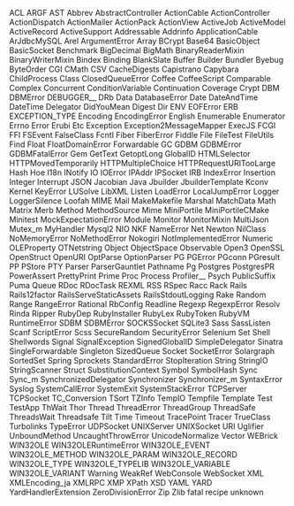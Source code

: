 ACL
ARGF
AST
Abbrev
AbstractController
ActionCable
ActionController
ActionDispatch
ActionMailer
ActionPack
ActionView
ActiveJob
ActiveModel
ActiveRecord
ActiveSupport
Addressable
Addrinfo
ApplicationCable
ArJdbcMySQL
Arel
ArgumentError
Array
BCrypt
Base64
BasicObject
BasicSocket
Benchmark
BigDecimal
BigMath
BinaryReaderMixin
BinaryWriterMixin
Bindex
Binding
BlankSlate
Buffer
Builder
Bundler
Byebug
ByteOrder
CGI
CMath
CSV
CacheDigests
Capistrano
Capybara
ChildProcess
Class
ClosedQueueError
Coffee
CoffeeScript
Comparable
Complex
Concurrent
ConditionVariable
Continuation
Coverage
Crypt
DBM
DBMError
DEBUGGER__
DRb
Data
DatabaseError
Date
DateAndTime
DateTime
Delegator
DidYouMean
Digest
Dir
ENV
EOFError
ERB
EXCEPTION_TYPE
Encoding
EncodingError
English
Enumerable
Enumerator
Errno
Error
Erubi
Etc
Exception
Exception2MessageMapper
ExecJS
FCGI
FFI
FSEvent
FalseClass
Fcntl
Fiber
FiberError
Fiddle
File
FileTest
FileUtils
Find
Float
FloatDomainError
Forwardable
GC
GDBM
GDBMError
GDBMFatalError
Gem
GetText
GetoptLong
GlobalID
HTMLSelector
HTTPMovedTemporarily
HTTPMultipleChoice
HTTPRequestURITooLarge
Hash
Hoe
I18n
INotify
IO
IOError
IPAddr
IPSocket
IRB
IndexError
Insertion
Integer
Interrupt
JSON
Jacobian
Java
Jbuilder
JbuilderTemplate
Kconv
Kernel
KeyError
LUSolve
LibXML
Listen
LoadError
LocalJumpError
Logger
LoggerSilence
Loofah
MIME
Mail
MakeMakefile
Marshal
MatchData
Math
Matrix
Merb
Method
MethodSource
Mime
MiniPortile
MiniPortileCMake
Minitest
MockExpectationError
Module
Monitor
MonitorMixin
MultiJson
Mutex_m
MyHandler
Mysql2
NIO
NKF
NameError
Net
Newton
NilClass
NoMemoryError
NoMethodError
Nokogiri
NotImplementedError
Numeric
OLEProperty
OTNetstring
Object
ObjectSpace
Observable
Open3
OpenSSL
OpenStruct
OpenURI
OptParse
OptionParser
PG
PGError
PGconn
PGresult
PP
PStore
PTY
Parser
ParserGauntlet
Pathname
Pg
Postgres
PostgresPR
PowerAssert
PrettyPrint
Prime
Proc
Process
Profiler__
Psych
PublicSuffix
Puma
Queue
RDoc
RDocTask
REXML
RSS
RSpec
Racc
Rack
Rails
Rails12factor
RailsServeStaticAssets
RailsStdoutLogging
Rake
Random
Range
RangeError
Rational
RbConfig
Readline
Regexp
RegexpError
Resolv
Rinda
Ripper
RubyDep
RubyInstaller
RubyLex
RubyToken
RubyVM
RuntimeError
SDBM
SDBMError
SOCKSSocket
SQLite3
Sass
SassListen
Scanf
ScriptError
Scss
SecureRandom
SecurityError
Selenium
Set
Shell
Shellwords
Signal
SignalException
SignedGlobalID
SimpleDelegator
Sinatra
SingleForwardable
Singleton
SizedQueue
Socket
SocketError
Solargraph
SortedSet
Spring
Sprockets
StandardError
StopIteration
String
StringIO
StringScanner
Struct
SubstitutionContext
Symbol
SymbolHash
Sync
Sync_m
SynchronizedDelegator
Synchronizer
Synchronizer_m
SyntaxError
Syslog
SystemCallError
SystemExit
SystemStackError
TCPServer
TCPSocket
TC_Conversion
TSort
TZInfo
TempIO
Tempfile
Template
Test
TestApp
ThWait
Thor
Thread
ThreadError
ThreadGroup
ThreadSafe
ThreadsWait
Threadsafe
Tilt
Time
Timeout
TracePoint
Tracer
TrueClass
Turbolinks
TypeError
UDPSocket
UNIXServer
UNIXSocket
URI
Uglifier
UnboundMethod
UncaughtThrowError
UnicodeNormalize
Vector
WEBrick
WIN32OLE
WIN32OLERuntimeError
WIN32OLE_EVENT
WIN32OLE_METHOD
WIN32OLE_PARAM
WIN32OLE_RECORD
WIN32OLE_TYPE
WIN32OLE_TYPELIB
WIN32OLE_VARIABLE
WIN32OLE_VARIANT
Warning
WeakRef
WebConsole
WebSocket
XML
XMLEncoding_ja
XMLRPC
XMP
XPath
XSD
YAML
YARD
YardHandlerExtension
ZeroDivisionError
Zip
Zlib
fatal
recipe
unknown

